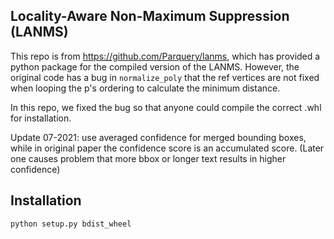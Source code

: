 ## Locality-Aware Non-Maximum Suppression (LANMS)

This repo is from https://github.com/Parquery/lanms, which has provided a python package for the compiled version of the LANMS. However, the original code has a bug in ```normalize_poly``` that the ref vertices are not fixed when looping the p's ordering to calculate the minimum distance. 

In this repo, we fixed the bug so that anyone could compile the correct .whl for installation.

Update 07-2021: use averaged confidence for merged bounding boxes, while in original paper the confidence score is an accumulated score. (Later one causes problem that more bbox or longer text results in higher confidence)

## Installation

```
python setup.py bdist_wheel
```
